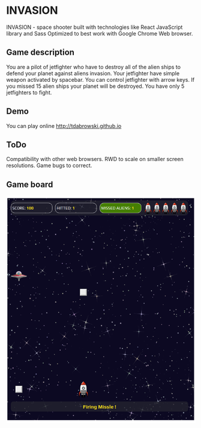 # INVASION
INVASION - space shooter built with technologies like React JavaScript library and Sass
Optimized to best work with Google Chrome Web browser.

## Game description
You are a pilot of jetfighter who have to destroy all of the alien ships to defend your planet against aliens invasion. Your jetfighter have simple weapon activated by spacebar. You can control jetfighter with arrow keys. If you missed 15 alien ships your planet will be destroyed. You have only 5 jetfighters to fight.

## Demo
You can play online http://tdabrowski.github.io

## ToDo
Compatibility with other web browsers.
RWD to scale on smaller screen resolutions.
Game bugs to correct.

## Game board
<img src="images/invasion.png" alt="Invasion game board"/>
